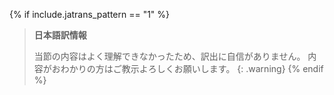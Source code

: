 {% if include.jatrans_pattern == "1" %}
> **日本語訳情報**
>
> 当節の内容はよく理解できなかったため、訳出に自信がありません。
> 内容がおわかりの方はご教示よろしくお願いします。
{: .warning}
{% endif %}
